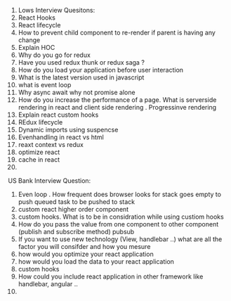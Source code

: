 
1. Lows Interview Quesitons:
2. React Hooks
3. React lifecycle
4. How to prevent child component to re-render if parent is having any change
5. Explain HOC
6. Why do you go for redux
7. Have you used redux thunk or redux saga ?
8. How do you load your application before user interaction
9. What is the latest version used in javascript 
10. what is event loop
11. Why async await why not promise alone
12. How do you increase the performance of a page. What is serverside rendering in react and client side rendering . Progressinve rendering
13. Explain react custom hooks
14. REdux lifecycle
15. Dynamic imports using suspencse 
16. Evenhandling in react vs html
17. reaxt context vs redux 
18. optimize react
19. cache in react
20. 
US Bank Interview Question:
1. Even loop . How frequent does browser looks for stack goes empty to push queued task to be pushed to stack
2. custom react higher order component
3. custom hooks. What is to be in considration while using custiom hooks
4. How do you pass the value from one component to other component (publish and subscribe method) pubsub
5. If you want to use new technology (View, handlebar ..) what are all the factor you will consifder and how you mesure
6. how would you optimize your react application
7. how would you load the data to your react application 
8. custom hooks
9. How could you include react application in other framework like handlebar, angular ..
10. 

